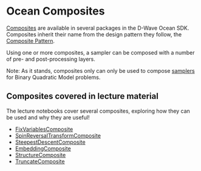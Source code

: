 # Ocean Composites
[Composites](https://docs.ocean.dwavesys.com/en/stable/concepts/samplers.html#composites) are available in several packages in the D-Wave Ocean SDK.
Composites inherit their name from the design pattern they follow, the [Composite Pattern](https://en.wikipedia.org/wiki/Composite_pattern).

Using one or more composites, a sampler can be composed with a number of pre- and post-processing layers.

Note: As it stands, composites only can only be used to compose [samplers](https://docs.ocean.dwavesys.com/en/stable/concepts/samplers.html#samplers) for Binary Quadratic Model problems.

## Composites covered in lecture material
The lecture notebooks cover several composites, exploring how they can be used and why they are useful!

* [FixVariablesComposite](https://docs.ocean.dwavesys.com/en/stable/docs_preprocessing/reference/composites.html#fix-variables-composite)
* [SpinReversalTransformComposite](https://docs.ocean.dwavesys.com/en/stable/docs_preprocessing/reference/composites.html#spin-reversal-transform-composite)
* [SteepestDescentComposite](https://docs.ocean.dwavesys.com/en/stable/docs_greedy/reference/composites.html#steepestdescentcomposite)
* [EmbeddingComposite](https://docs.ocean.dwavesys.com/en/stable/docs_system/reference/composites.html#embeddingcomposite)
* [StructureComposite](https://docs.ocean.dwavesys.com/en/stable/docs_dimod/reference/sampler_composites/composites.html#module-dimod.reference.composites.structure)
* [TruncateComposite](https://docs.ocean.dwavesys.com/en/stable/docs_dimod/reference/sampler_composites/composites.html#module-dimod.reference.composites.truncatecomposite)